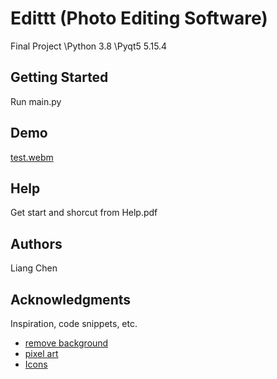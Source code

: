 # Edittt (Photo Editing Software)
Final Project
\\Python 3.8
\\Pyqt5 5.15.4

## Getting Started

Run main.py

## Demo

[test.webm](https://user-images.githubusercontent.com/57674498/185793865-de3f8c72-1c35-4bbc-b90d-af92da89e016.webm)


## Help

Get start and shorcut from Help.pdf

## Authors

Liang Chen


## Acknowledgments

Inspiration, code snippets, etc.
* [remove background](https://github.com/danielgatis/rembg)
* [pixel art](https://jrtechs.net/data-science/creating-pixel-art-with-open-cv)
* [Icons](https://www.flaticon.com/uicons)
